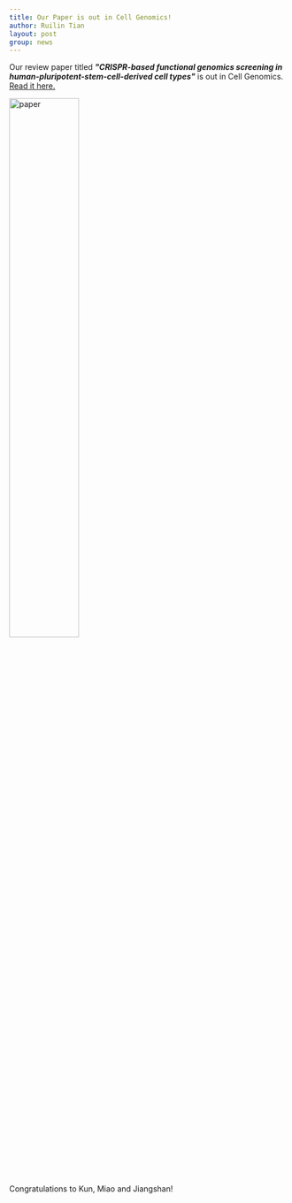 ```yaml
---
title: Our Paper is out in Cell Genomics!
author: Ruilin Tian
layout: post
group: news
---
```

 Our review paper titled ***"CRISPR-based functional genomics screening in human-pluripotent-stem-cell-derived cell types"*** is out in Cell Genomics. <a href='/static/papers/2023_Kun_CG.pdf'>Read it here.</a>

 <img src="/static/img/news/20230418_Kun_CG.png" width="50%" alt="paper" class="img-fluid"> 

 
 Congratulations to Kun, Miao and Jiangshan!

 






  



